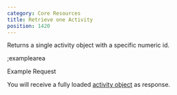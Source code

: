 ```yaml
---
category: Core Resources
title: Retrieve one Activity
position: 1420
---
```


Returns a single activity object with a specific numeric id.

;examplearea

Example Request

<RequestExample url="https://mapi.storyblok.com/v1/spaces/606/activities/5405" httpMethod="GETOAUTH"></RequestExample>

You will receive a fully loaded [activity object](#core-resources/activities/the-activity-object) as response.